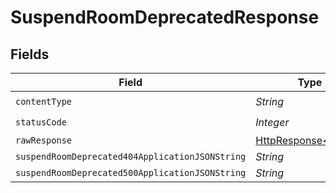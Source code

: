 # SuspendRoomDeprecatedResponse


## Fields

| Field                                                                                                                    | Type                                                                                                                     | Required                                                                                                                 | Description                                                                                                              |
| ------------------------------------------------------------------------------------------------------------------------ | ------------------------------------------------------------------------------------------------------------------------ | ------------------------------------------------------------------------------------------------------------------------ | ------------------------------------------------------------------------------------------------------------------------ |
| `contentType`                                                                                                            | *String*                                                                                                                 | :heavy_check_mark:                                                                                                       | N/A                                                                                                                      |
| `statusCode`                                                                                                             | *Integer*                                                                                                                | :heavy_check_mark:                                                                                                       | N/A                                                                                                                      |
| `rawResponse`                                                                                                            | [HttpResponse<byte[]>](https://docs.oracle.com/en/java/javase/11/docs/api/java.net.http/java/net/http/HttpResponse.html) | :heavy_minus_sign:                                                                                                       | N/A                                                                                                                      |
| `suspendRoomDeprecated404ApplicationJSONString`                                                                          | *String*                                                                                                                 | :heavy_minus_sign:                                                                                                       | N/A                                                                                                                      |
| `suspendRoomDeprecated500ApplicationJSONString`                                                                          | *String*                                                                                                                 | :heavy_minus_sign:                                                                                                       | N/A                                                                                                                      |
